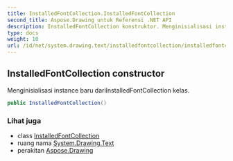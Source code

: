 ```yaml
---
title: InstalledFontCollection.InstalledFontCollection
second_title: Aspose.Drawing untuk Referensi .NET API
description: InstalledFontCollection konstruktor. Menginisialisasi instance baru dariInstalledFontCollection kelas.
type: docs
weight: 10
url: /id/net/system.drawing.text/installedfontcollection/installedfontcollection/
---
```

## InstalledFontCollection constructor

Menginisialisasi instance baru dariInstalledFontCollection kelas.

```csharp
public InstalledFontCollection()
```

### Lihat juga

* class [InstalledFontCollection](../)
* ruang nama [System.Drawing.Text](../../installedfontcollection/)
* perakitan [Aspose.Drawing](../../../)


